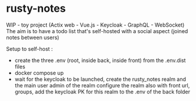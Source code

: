 # rusty-notes

WIP -  toy project (Actix web - Vue.js - Keycloak - GraphQL - WebSocket)
The aim is to have a todo list that's self-hosted with a social aspect (joined notes between users)

Setup to self-host :
- create the three .env (root, inside back, inside front) from the .env.dist files
- docker compose up
- wait for the keycloak to be launched, create the rusty_notes realm and the main user admin of the realm
configure the realm also with front url, groups, add the keycloak PK for this realm to the .env of the back folder
